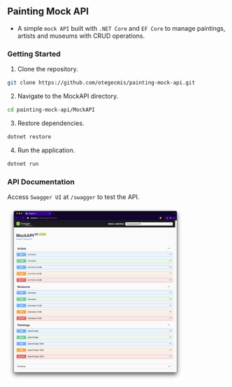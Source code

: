 ## Painting Mock API

- A simple `mock API` built with `.NET Core` and `EF Core` to manage paintings, artists and museums with CRUD operations.

### Getting Started

1. Clone the repository.
```sh
git clone https://github.com/otegecmis/painting-mock-api.git
```

2. Navigate to the MockAPI directory.
```sh
cd painting-mock-api/MockAPI
```

3. Restore dependencies.
```sh
dotnet restore
```

4. Run the application.
```sh
dotnet run
```

### API Documentation

Access `Swagger UI` at `/swagger` to test the API.

<div style="float: left;">
    <img src="Assets/Swagger.png" style="width: 80%;" />
</div>
